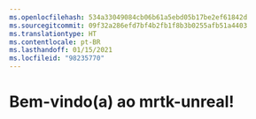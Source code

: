 ```yaml
---
ms.openlocfilehash: 534a33049084cb06b61a5ebd05b17be2ef61842d
ms.sourcegitcommit: 09f32a286efd7bf4b2fb1f8b3b0255afb51a4403
ms.translationtype: HT
ms.contentlocale: pt-BR
ms.lasthandoff: 01/15/2021
ms.locfileid: "98235770"
---
```

# <a name="welcome-to-mrtk-unreal"></a>Bem-vindo(a) ao mrtk-unreal!